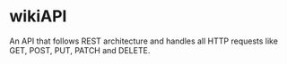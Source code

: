 # wikiAPI
An API that follows REST architecture and handles all HTTP requests like GET, POST, PUT, PATCH and DELETE.
